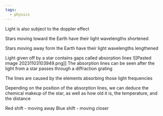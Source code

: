 ```yaml
---
tags:
  - physics
---
```



Light is also subject to the doppler effect

Stars moving toward the Earth have their light wavelengths shortened

Stars moving away form the Earth have their light wavelengths lengthened

Light given off by a star contains gaps called absorption lines
![[Pasted image 20231103103949.png]]
The absorption lines can be seen after the light from a star passes through a diffraction grating

The lines are caused by the elements absorbing those light frequencies

Depending on the position of the absorption lines, we can deduce the chemical makeup of the star, as well as how old it is, the temperature, and the distance

Red shift - moving away
Blue shift - moving closer